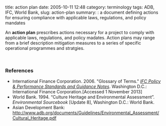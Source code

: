 title: action plan
date: 2005-10-11 12:48
category: terminology
tags: ADB, IFC, World Bank,
slug: action-plan
summary: : a document defining actions for ensuring compliance with applicable laws, regulations, and policy mandates

An **action plan** prescribes actions necessary for a project to comply with applicable laws, regulations, and policy madates. Action plans may range from a brief description mitigation measures to a series of specific operational programmes and stratgies. 

<br />

### References

* <ref>International Finance Corporation. 2006. "Glossary of Terms." *[IFC Policy & Performance Standards and Guidance Notes](http://www.ifc.org/wps/wcm/connect/9a9464804885598c8364d36a6515bb18/Glossary%2Bof%2BTerms.pdf?MOD=AJPERES&attachment=true&id=1322803900995)*. Washington D.C.: International Finance Corporation.[Accessed 1 November 2013]</ref>
*  <ref>World Bank. 1994. “Culture Heritage and Environmental Assessment”. *Environmental Sourcebook* [Update 8], Washington D.C.: World Bank.</ref>
*  Asian Development Bank: http://www.adb.org/documents/Guidelines/Environmental_Assessment/Cultural_Heritage.pdf

<!--
[^IFC_2006_Glossary-of-Terms]: http://www.ifc.org/wps/wcm/connect/9a9464804885598c8364d36a6515bb18/Glossary%2Bof%2BTerms.pdf?MOD=AJPERES&attachment=true&id=1322803900995 "International Finance Corporation. 2006. 'Glossary of Terms'."
-->
